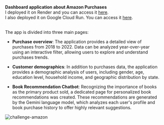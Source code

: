 **Dashboard application about Amazon Purchases** \
I deployed it on Render and you can access it [here](https://challenge-amazon.onrender.com/puchase_overview). \
I also deployed it on Google Cloud Run. You can access it [here](https://amazonchallenge-122629525979.southamerica-east1.run.app).

\
The app is divided into three main pages:
- **Purchase overview**: The application provides a detailed view of purchases from 2018 to 2022. Data can be analyzed year-over-year using an interactive filter, allowing users to explore and understand purchases trends.

- **Customer demographics**: In addition to purchases data, the application provides a demographic analysis of users, including gender, age, education level, household income, and geographic distribution by state.

- **Book Recommendation Chatbot**: Recognizing the importance of books as the primary product sold, a dedicated page for personalized book recommendations was created. These recommendations are generated by the Gemini language model, which analyzes each user's profile and book purchase history to offer highly relevant suggestions.

![challenge-amazon](https://github.com/user-attachments/assets/7b06fdcc-087b-4fb8-b398-8a8ef97a84fa)
